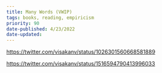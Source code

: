 ```yaml
---
title: Many Words (VWIP)
tags: books, reading, empiricism
priority: 90
date-published: 4/23/2022
date-updated:
---
```




https://twitter.com/visakanv/status/1026301560668581889



https://twitter.com/visakanv/status/1516594790413996033